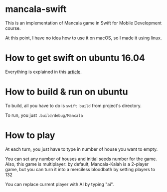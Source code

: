 # mancala-swift

This is an implementation of Mancala game in Swift for Mobile Development course.

At this point, I have no idea how to use it on macOS, so I made it using linux.

# How to get swift on ubuntu 16.04

Everything is explained in this [article](https://www.twilio.com/blog/2015/12/getting-started-with-swift-on-linux.html).

# How to build & run on ubuntu

To build, all you have to do is `swift build` from project's directory.

To run, you just `.build/debug/Mancala`

# How to play

At each turn, you just have to type in number of house you want to empty.

You can set any number of houses and initial seeds number for the game. Also, this game is multiplayer: by default, Mancala-Kalah is a 2-player game, but you can turn it into a merciless bloodbath by setting players to 132

You can replace current player with AI by typing "ai".
